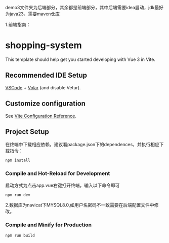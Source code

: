 demo3文件夹为后端部分，其余都是前端部分，其中后端需要idea启动，jdk最好为java23，需要maven仓库

1.前端指南：
# shopping-system

This template should help get you started developing with Vue 3 in Vite.

## Recommended IDE Setup

[VSCode](https://code.visualstudio.com/) + [Volar](https://marketplace.visualstudio.com/items?itemName=Vue.volar) (and disable Vetur).

## Customize configuration

See [Vite Configuration Reference](https://vite.dev/config/).

## Project Setup 
在终端中下载相应依赖，建议看package.json下的dependences，并执行相应下载指令：
```sh
npm install
```

### Compile and Hot-Reload for Development
启动方式为点击app.vue右键打开终端，输入以下命令即可
```sh 
npm run dev
```
2.数据库为navicat下MYSQL8.0,如用户名密码不一致需要在后端配置文件中修改。

### Compile and Minify for Production

```sh
npm run build
```
